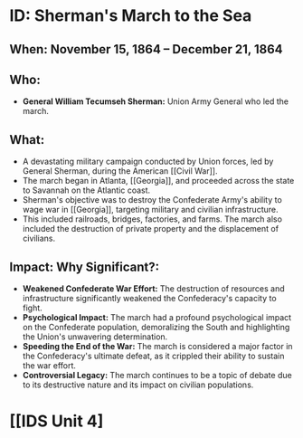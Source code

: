 # ID: Sherman's March to the Sea

## When: November 15, 1864 – December 21, 1864 

## Who:  
* **General William Tecumseh Sherman:**  Union Army General who led the march. 

## What:
* A devastating military campaign conducted by Union forces, led by General Sherman, during the American [[Civil War]]. 
* The march began in Atlanta, [[Georgia]], and proceeded across the state to Savannah on the Atlantic coast.
* Sherman's objective was to destroy the Confederate Army's ability to wage war in [[Georgia]], targeting military and civilian infrastructure.  
* This included railroads, bridges, factories, and farms. The march also included the destruction of private property and the displacement of civilians.

## Impact: Why Significant?:
* **Weakened Confederate War Effort:** The destruction of resources and infrastructure significantly weakened the Confederacy's capacity to fight.
* **Psychological Impact:** The march had a profound psychological impact on the Confederate population, demoralizing the South and highlighting the Union's unwavering determination.
* **Speeding the End of the War:** The march is considered a major factor in the Confederacy's ultimate defeat, as it crippled their ability to sustain the war effort.
* **Controversial Legacy:**  The march continues to be a topic of debate due to its destructive nature and its impact on civilian populations. 

# [[IDS Unit 4]
